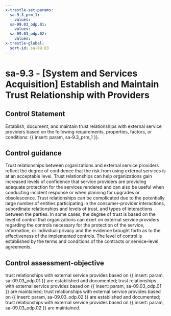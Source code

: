 ```yaml
---
x-trestle-set-params:
  sa-9.3_prm_1:
    values:
  sa-09.03_odp.01:
    values:
  sa-09.03_odp.02:
    values:
x-trestle-global:
  sort-id: sa-09.03
---
```


# sa-9.3 - \[System and Services Acquisition\] Establish and Maintain Trust Relationship with Providers

## Control Statement

Establish, document, and maintain trust relationships with external service providers based on the following requirements, properties, factors, or conditions: {{ insert: param, sa-9.3_prm_1 }}.

## Control guidance

Trust relationships between organizations and external service providers reflect the degree of confidence that the risk from using external services is at an acceptable level. Trust relationships can help organizations gain increased levels of confidence that service providers are providing adequate protection for the services rendered and can also be useful when conducting incident response or when planning for upgrades or obsolescence. Trust relationships can be complicated due to the potentially large number of entities participating in the consumer-provider interactions, subordinate relationships and levels of trust, and types of interactions between the parties. In some cases, the degree of trust is based on the level of control that organizations can exert on external service providers regarding the controls necessary for the protection of the service, information, or individual privacy and the evidence brought forth as to the effectiveness of the implemented controls. The level of control is established by the terms and conditions of the contracts or service-level agreements.

## Control assessment-objective

trust relationships with external service provides based on {{ insert: param, sa-09.03_odp.01 }} are established and documented;
trust relationships with external service provides based on {{ insert: param, sa-09.03_odp.01 }} are maintained;
trust relationships with external service provides based on {{ insert: param, sa-09.03_odp.02 }} are established and documented;
trust relationships with external service provides based on {{ insert: param, sa-09.03_odp.02 }} are maintained.
